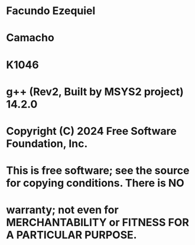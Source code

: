 # Facundo Ezequiel 
# Camacho
# K1046
# g++ (Rev2, Built by MSYS2 project) 14.2.0
# Copyright (C) 2024 Free Software Foundation, Inc.
# This is free software; see the source for copying conditions.  There is NO
# warranty; not even for MERCHANTABILITY or FITNESS FOR A PARTICULAR PURPOSE.
